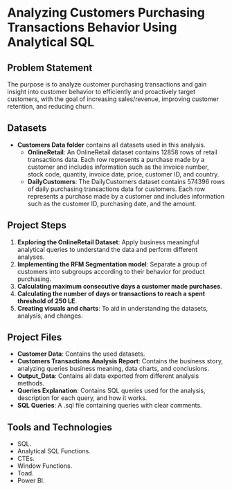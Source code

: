 # Analyzing Customers Purchasing Transactions Behavior Using Analytical SQL

## Problem Statement
The purpose is to analyze customer purchasing transactions and gain insight into customer behavior to efficiently and proactively target customers, with the goal of increasing sales/revenue, improving customer retention, and reducing churn.

## Datasets
- **Customers Data folder** contains all datasets used in this analysis.
    - **OnlineRetail**: An OnlineRetail dataset contains 12858 rows of retail transactions data. Each row represents a purchase made by a customer and includes information such as the invoice number, stock code, quantity, invoice date, price, customer ID, and country.
    - **DailyCustomers**: The DailyCustomers dataset contains 574396 rows of daily purchasing transactions data for customers. Each row represents a purchase made by a customer and includes information such as the customer ID, purchasing date, and the amount.

## Project Steps
1. **Exploring the OnlineRetail Dataset**: Apply business meaningful analytical queries to understand the data and perform different analyses.
2. **Implementing the RFM Segmentation model**: Separate a group of customers into subgroups according to their behavior for product purchasing.
3. **Calculating maximum consecutive days a customer made purchases**.
4. **Calculating the number of days or transactions to reach a spent threshold of 250 LE**.
5. **Creating visuals and charts**: To aid in understanding the datasets, analysis, and changes.

## Project Files
- **Customer Data**: Contains the used datasets.
- **Customers Transactions Analysis Report**: Contains the business story, analyzing queries business meaning, data charts, and conclusions.
- **Output_Data**: Contains all data exported from different analysis methods.
- **Queries Explanation**: Contains SQL queries used for the analysis, description for each query, and how it works.
- **SQL Queries**: A .sql file containing queries with clear comments.

## Tools and Technologies
- SQL.
- Analytical SQL Functions.
- CTEs.
- Window Functions.
- Toad.
- Power BI.
